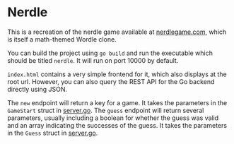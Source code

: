 # Nerdle

This is a recreation of the nerdle game available at [nerdlegame.com](https://nerdlegame.com/), which is itself a math-themed Wordle clone. 

You can build the project using `go build` and run the executable which should be titled `nerdle`. It will run on port 10000 by default. 

`index.html` contains a very simple frontend for it, which also displays at the root url. However, you can also query the REST API for the Go backend directly using JSON. 

The `new` endpoint will return a key for a game. It takes the parameters in the `GameStart` struct in [server.go](https://github.com/ejyager00/nerdle/blob/master/server.go). The `guess` endpoint will return several parameters, usually including a boolean for whether the guess was valid and an array indicating the successes of the guess. It takes the parameters in the `Guess` struct in [server.go](https://github.com/ejyager00/nerdle/blob/master/server.go).